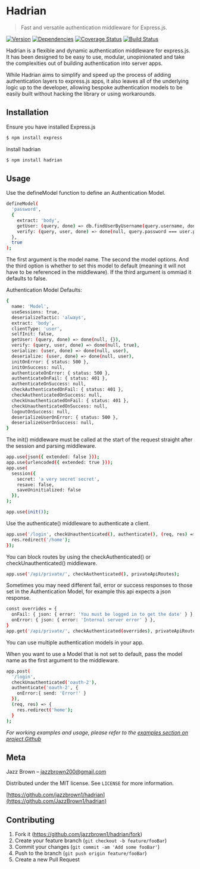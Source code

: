 # Hadrian
> Fast and versatile authentication middleware for Express.js.

[![Version][npm-version]][npm-url]
[![Dependencies][npm-dependencies]][npm-url]
[![Coverage Status](https://coveralls.io/repos/github/JazzBrown1/hadrian/badge.svg?branch=master)](https://coveralls.io/github/JazzBrown1/hadrian?branch=master)
[![Build Status](https://travis-ci.com/JazzBrown1/hadrian.svg?branch=master)](https://travis-ci.com/JazzBrown1/hadrian)

Hadrian is a flexible and dynamic authentication middleware for express.js. It has been designed to be easy to use, modular, unopinionated and take the complexities out of building authentication into server apps.

While Hadrian aims to simplify and speed up the process of adding authentication layers to express.js apps, it also leaves all of the underlying logic up to the developer, allowing bespoke authentication models to be easily built without hacking the library or using workarounds.


## Installation


Ensure you have installed Express.js

```sh
$ npm install express
```

Install hadrian

```sh
$ npm install hadrian
```

## Usage


Use the defineModel function to define an Authentication Model.

```sh
defineModel(
  'password',
  {
    extract: 'body',
    getUser: (query, done) => db.findUserByUsername(query.username, done),
    verify: (query, user, done) => done(null, query.password === user.password)
  },
  true
);
```

The first argument is the model name. The second the model options. And the third option is whether to set this model to default (meaning it will not have to be referenced in the middleware). If the third argument is ommiad it defaults to false.

Authentication Model Defaults:

```sh
{
  name: 'Model',
  useSessions: true,
  deserializeTactic: 'always',
  extract: 'body',
  clientType: 'user',
  selfInit: false,
  getUser: (query, done) => done(null, {}),
  verify: (query, user, done) => done(null, true),
  serialize: (user, done) => done(null, user),
  deserialize: (user, done) => done(null, user),
  initOnError: { status: 500 },
  initOnSuccess: null,
  authenticateOnError: { status: 500 },
  authenticateOnFail: { status: 401 },
  authenticateOnSuccess: null,
  checkAuthenticatedOnFail: { status: 401 },
  checkAuthenticatedOnSuccess: null,
  checkUnauthenticatedOnFail: { status: 401 },
  checkUnauthenticatedOnSuccess: null,
  logoutOnSuccess: null,
  deserializeUserOnError: { status: 500 },
  deserializeUserOnSuccess: null,
}
```

The init() middleware must be called at the start of the request straight after the session and parsing middleware.

```sh
app.use(json({ extended: false }));
app.use(urlencoded({ extended: true }));
app.use(
  session({
    secret: 'a very secret secret',
    resave: false,
    saveUninitialized: false
  }),
);

app.use(init());
```

Use the authenticate() middleware to authenticate a client.

```sh
app.use('/login', checkUnauthenticated(), authenticate(), (req, res) => {
  res.redirect('/home');
});

```

You can block routes by using the checkAuthenticated() or checkUnauthenticated() middleware.

```sh
app.use('/api/private/', checkAuthenticated(), privateApiRoutes);
```

Sometimes you may need different fail, error or success responses to those set in the Authentication Model, for example this api expects a json response.

```sh
const overrides = {
  onFail: { json: { error: 'You must be logged in to get the date' } },
  onError: { json: { error: 'Internal server error' } },
}
app.get('/api/private/', checkAuthenticated(overrides), privateApiRoutes);
```

You can use multiple authentication models in your app.

When you want to use a Model that is not set to default, pass the model name as the first argument to the middleware.

```sh
app.post(
  '/login',
  checkUnauthenticated('oauth-2'),
  authenticate('oauth-2', {
    onError:{ send: 'Error!' }
  }),
  (req, res) => {
    res.redirect('home');
  }
);

```

_For working examples and usage, please refer to the [examples section on project Github](https://github.com/JazzBrown1/hadrian/tree/master/examples/)_


## Meta

Jazz Brown – jazzbrown200@gmail.com

Distributed under the MIT license. See ``LICENSE`` for more information.

[https://github.com/jazzbrown1/hadrian](https://github.com/JazzBrown1/hadrian)

## Contributing

1. Fork it (<https://github.com/jazzbrown1/hadrian/fork>)
2. Create your feature branch (`git checkout -b feature/fooBar`)
3. Commit your changes (`git commit -am 'Add some fooBar'`)
4. Push to the branch (`git push origin feature/fooBar`)
5. Create a new Pull Request

<!-- Markdown link & img dfn's -->
[npm-version]: https://img.shields.io/npm/v/hadrian
[npm-dependencies]: https://img.shields.io/david/jazzbrown1/hadrian
[npm-downloads]: https://img.shields.io/npm/dm/hadrian
[npm-url]: https://npmjs.org/hadrian/
